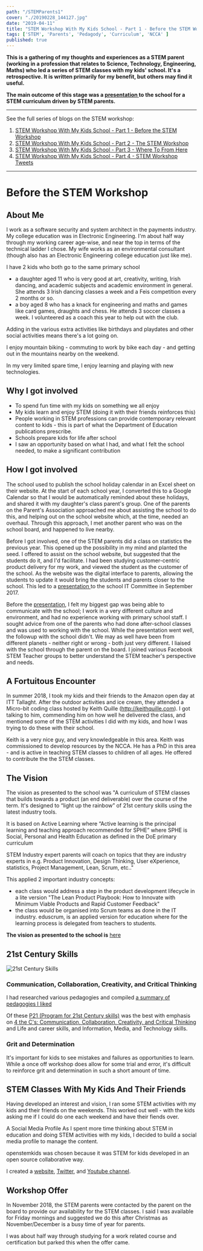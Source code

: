 ```yaml
---
path: "/STEMParents1"
cover: "./20190228_144127.jpg"
date: "2019-04-11"
title: "STEM Workshop With My Kids School - Part 1 - Before the STEM Workshop"
tags: ['STEM', 'Parents', 'Pedagody', 'Curriculum', 'NCCA' ]
published: true 
---
```


**This is a gathering of my thoughts and experiences as a STEM parent (working in a profession that relates to Science, Technology, Engineering, Maths) who led a series of STEM classes with my kids' school. It's a retrospective. It is written primarily for my benefit, but others may find it useful.**

**The main outcome of this stage was a [presentation ](https://docs.google.com/presentation/d/1vLz-oIf_13jl7KrR4l1jtORkT0xjbGgKtymp9oGGvdw/edit?usp=sharing ) to the school for a STEM curriculum driven by STEM parents.**

---
See the full series of blogs on the STEM workshop:                                         
1. [STEM Workshop With My Kids School - Part 1 - Before the STEM Workshop](../STEMParents1)
2. [STEM Workshop With My Kids School - Part 2 - The STEM Workshop](../STEMParents2)       
3. [STEM Workshop With My Kids School - Part 3 - Where To From Here](../STEMParents3)      
4. [STEM Workshop With My Kids School - Part 4 - STEM Workshop Tweets](../STEMParents4)      

---

# Before the STEM Workshop

## About Me
I work as a software security and system architect in the payments industry. My college education was in Electronic Engineering. I'm about half way through my working career age-wise, and near the top in terms of the technical ladder I chose. My wife works as an environmental consultant (though also has an Electronic Engineering college education just like me).

I have 2 kids who both go to the same primary school

- a daughter aged 11 who is very good at art, creativity, writing, Irish dancing, and academic subjects and academic environment in general. She attends 3 Irish dancing classes a week and a Feis competition every 2 months or so.
- a boy aged 8 who has a knack for engineering and maths and games like card games, draughts and chess. He attends 3 soccer classes a week. I volunteered as a coach this year to help out with the club.

Adding in the various extra activities like birthdays and playdates and other social activities means there's a lot going on.

I enjoy mountain biking - commuting to work by bike each day - and getting out in the mountains nearby on the weekend.

In my very limited spare time, I enjoy learning and playing with new technologies.




## Why I got involved
- To spend fun time with my kids on something we all enjoy
- My kids learn and enjoy STEM (doing it with their friends reinforces this)
- People working in STEM professions can provide contemporary relevant content to kids - this is part of what the Department of Education publications prescribe.
- Schools prepare kids for life after school
- I saw an opportunity based on what I had, and what I felt the school needed, to make a significant contribution


## How I got involved
The school used to publish the school holiday calendar in an Excel sheet on their website. At the start of each school year, I converted this to a Google Calendar so that I would be automatically reminded about these holidays, and shared it with my daughter's class parent's group. One of the parents on the Parent's Association approached me about assisting the school to do this, and helping out on the school website which, at the time, needed an overhaul. Through this approach, I met another parent who was on the school board, and happened to live nearby.

Before I got involved, one of the STEM parents did a class on statistics the previous year. This opened up the possibility in my mind and planted the seed.
I offered to assist on the school website, but suggested that the students do it, and I'd facilitate. I had been studying customer-centric product delivery for my work, and viewed the student as the customer of the school. As the website was the digital interface to parents, allowing the students to update it would bring the students and parents closer to the school. This led to a [presentation ](https://docs.google.com/presentation/d/1vLz-oIf_13jl7KrR4l1jtORkT0xjbGgKtymp9oGGvdw/edit?usp=sharing ) to the school IT Committee in September 2017.

Before the [presentation](https://docs.google.com/presentation/d/1vLz-oIf_13jl7KrR4l1jtORkT0xjbGgKtymp9oGGvdw/edit?usp=sharing), I felt my biggest gap was being able to communicate with the school; I work in a very different culture and environment, and had no experience working with primary school staff. I sought advice from one of the parents who had done after-school classes and was used to working with the school. While the presentation went well, the followup with the school didn't. We may as well have been from different planets - neither right or wrong - both just very different. I liaised with the school through the parent on the board. I joined various Facebook STEM Teacher groups to better understand the STEM teacher's perspective and needs.


## A Fortuitous Encounter
In summer 2018, I took my kids and their friends to the Amazon open day at ITT Tallaght. After the outdoor activities and ice cream, they attended a Micro-bit coding class hosted by Keith Quille (http://keithquille.com). I got talking to him, commending him on how well he delivered the class, and mentioned some of the STEM activities I did with my kids, and how I was trying to do these with their school. 

Keith is a very nice guy, and very knowledgeable in this area. Keith was commissioned to develop resources by the NCCA. He has a PhD in this area - and is active in teaching STEM classes to children of all ages. He offered to contribute the the STEM classes.


## The Vision
The vision as presented to the school was "A curriculum of STEM classes that builds towards a product (an end deliverable) over the course of the term. It's designed to “light up the rainbow” of 21st century skills using the latest industry tools. 

It is based on Active Learning where “Active learning is the principal learning and teaching approach recommended for SPHE” where SPHE is Social, Personal and Health Education as defined in the DoE primary curriculum

STEM Industry expert parents will coach on topics that they are industry experts in e.g. Product Innovation, Design Thinking, User eXperience, statistics, Project Management, Lean, Scrum, etc.."

This applied 2 important industry concepts:

- each class would address a step in the product development lifecycle in a lite version "The Lean Product Playbook: How to Innovate with Minimum Viable Products and Rapid Customer Feedback" 
- the class would be organised into Scrum teams as done in the IT industry. eduscrum, is an applied version for education where for the learning process is delegated from teachers to students.

**The vision as presented to the school is** [here ](https://docs.google.com/presentation/d/1vLz-oIf_13jl7KrR4l1jtORkT0xjbGgKtymp9oGGvdw/edit?usp=sharing )





## 21st Century Skills

![21st Century Skills](/assets/p21.png)

### Communication, Collaboration, Creativity, and Critical Thinking
I had researched various pedagogies and compiled [a summary of pedagogies I liked]( https://drive.google.com/file/d/0BwrM9BmHsajKdWNzTEVrRmh2c1p6QXBRWkF4Sk43bkkzbUJr/view?usp=sharing)

Of these [ P21 (Program for 21st Century skills)](http://www.battelleforkids.org/networks/p21/frameworks-resources) was the best with emphasis on [ 4 the C's: Communication, Collaboration, Creativity, and Critical Thinking ](http://static.battelleforkids.org/documents/p21/P21_framework_0816_2pgs.pdf) and  Life and career skills, and  Information, Media, and Technology skills. 

### Grit and Determination
It's important for kids to see mistakes and failures as opportunities to learn. While a once off workshop does allow for some trial and error, it's difficult to reinforce grit and determination in such a short amount of time.

## STEM Classes With My Kids And Their Friends
Having developed an interest and vision, I ran some STEM activities with my kids and their friends on the weekends. This worked out well - with the kids asking me if I could do one each weekend and have their fiends over.

A Social Media Profile 
As I spent more time thinking about STEM in education and doing STEM activities with my kids, I decided to build a social media profile to manage the content. 

openstemkids was chosen because it was STEM for kids developed in an open source collaborative way.

I created a [website](https://www.openstemkids.com/), [Twitter](https://twitter.com/STEMOpen), and [Youtube channel](https://www.youtube.com/channel/UClT-YU-Yl_3to7yXAHEeuqA). 


## Workshop Offer
In November 2018, the STEM parents were contacted by the parent on the board to provide our availability for the STEM classes. I said I was available for Friday mornings and suggested we do this after Christmas as November/December is a busy time of year for parents.

I was about half way through studying for a work related course and certification but parked this when the offer came.

